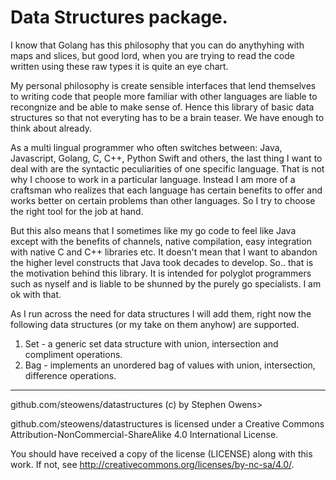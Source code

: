 # Data Structures package.

I know that Golang has this philosophy that you can do anythyhing with maps and slices,
but good lord, when you are trying to read the code written using these raw types it is 
quite an eye chart.

My personal philosophy is create sensible interfaces that lend themselves to writing code
that people more familiar with other languages are liable to recongnize and be able to 
make sense of.  Hence this library of basic data structures so that not everyting has to 
be a brain teaser.  We have enough to think about already.

As a multi lingual programmer who often switches between: Java, Javascript, Golang, C, C++, Python
Swift and others, the last thing I want to deal with are the syntactic peculiarities of one specific 
language.  That is not why I choose to work in a particular language.  Instead I am more of a craftsman
who realizes that each language has certain benefits to offer and works better on certain problems
than other languages.  So I try to choose the right tool for the job at hand.

But this also means that I sometimes like my go code to feel like Java except with the benefits of
channels, native compilation, easy integration with native C and C++ libraries etc.  It doesn't mean
that I want to abandon the higher level constructs that Java took decades to develop.  So.. that is
the motivation behind this library.  It is intended for polyglot programmers such as nyself and is
liable to be shunned by the purely go specialists.  I am ok with that.

As I run across the need for data structures I will add them, right now the following
data structures (or my take on them anyhow) are supported.

1. Set - a generic set data structure with union, intersection and compliment operations.
2. Bag - implements an unordered bag of values with union, intersection, difference operations. 
   
---
github.com/steowens/datastructures (c) by Stephen Owens>

github.com/steowens/datastructures is licensed under a
Creative Commons Attribution-NonCommercial-ShareAlike 4.0 International License.

You should have received a copy of the license (LICENSE) along with this
work. If not, see <http://creativecommons.org/licenses/by-nc-sa/4.0/>.

